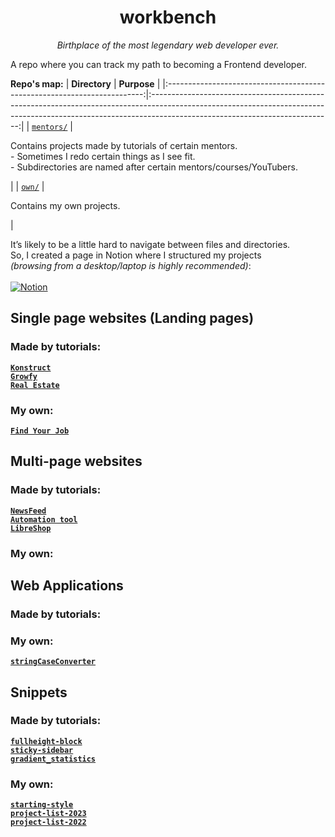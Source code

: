 <h1 align="center">workbench</h1>
<p align="center"><i>Birthplace of the most legendary web developer ever.</i></p>

<p>A repo where you can track my path to becoming a Frontend developer.</p>

**Repo's map:**
|                               **Directory**                              |                                                                                                **Purpose**                                                                                                |
|:------------------------------------------------------------------------:|:---------------------------------------------------------------------------------------------------------------------------------------------------------------------------------------------------------:|
| [`mentors/`](https://github.com/mikroffarad/workbench/tree/main/mentors) | <p align="left">Contains projects made by tutorials of certain mentors. <br> - Sometimes I redo certain things as I see fit. <br> - Subdirectories are named after certain mentors/courses/YouTubers.</p> |
| [`own/`](https://github.com/mikroffarad/workbench/tree/main/own)         | <p align="left">Contains my own projects.</p>                                                                                                                                                             |

It’s likely to be a little hard to navigate between files and directories.
<br>
So, I created a page in Notion where I structured my projects
<br>
<i>(browsing from a desktop/laptop is highly recommended)</i>:
<br>
<br>
[![Notion](https://img.shields.io/badge/Notion-%23000000.svg?style=for-the-badge&logo=notion&logoColor=white)](https://fierce-link-c4b.notion.site/workbench-s-projects-88e6979e1be34995a275169080dcb854?pvs=4)

<h2>Single page websites (Landing pages)</h2>

<h3>Made by tutorials:</h3>

[**`Konstruct`**](https://github.com/mikroffarad/workbench/tree/main/mentors/itdoctor/layouts/konstruct) <br>
[**`Growfy`**](https://github.com/mikroffarad/workbench/tree/main/mentors/freelancerls/layouts/growfy) <br>
[**`Real Estate`**](https://github.com/mikroffarad/workbench/tree/main/mentors/freelancerls/layouts/realestate) <br>

<h3>My own:</h3>

[**`Find Your Job`**](https://github.com/mikroffarad/workbench/tree/main/own/layouts/findYourJob) <br>

<h2>Multi-page websites</h2>

<h3>Made by tutorials:</h3>

[**`NewsFeed`**](https://github.com/mikroffarad/workbench/tree/main/mentors/kaprov-courses/newsfeed) <br>
[**`Automation tool`**](https://github.com/mikroffarad/workbench/tree/main/mentors/geekbrains/layouts/automation-tool) <br>
[**`LibreShop`**](https://github.com/mikroffarad/workbench/tree/main/mentors/geekbrains/layouts/libreshop) <br>

<h3>My own:</h3>

<h2>Web Applications</h2>

<h3>Made by tutorials:</h3>

<h3>My own:</h3>

[**`stringCaseConverter`**](https://github.com/mikroffarad/workbench/tree/main/own/webapps/stringCaseConverter)

<h2>Snippets</h2>

<h3>Made by tutorials:</h3>

[**`fullheight-block`**](https://github.com/mikroffarad/workbench/tree/main/mentors/ione-digital/snippets/fullheight-block) <br>
[**`sticky-sidebar`**](https://github.com/mikroffarad/workbench/tree/main/mentors/ione-digital/snippets/sticky-sidebar) <br>
[**`gradient_statistics`**](https://github.com/mikroffarad/workbench/tree/main/mentors/itdoctor/snippets/gradient_statistics)

<h3>My own:</h3>

[**`starting-style`**](https://github.com/mikroffarad/workbench/tree/main/own/snippets/starting-style) <br>
[**`project-list-2023`**](https://github.com/mikroffarad/workbench/tree/main/own/snippets/project-list-2023) <br>
[**`project-list-2022`**](https://github.com/mikroffarad/workbench/tree/main/own/snippets/project-list-2022)
